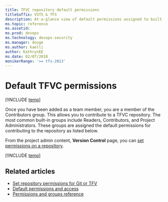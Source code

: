 ```yaml
---
title: TFVC repository default permissions
titleSuffix: VSTS & TFS
description: At-a-glance view of default permissions assigned to built-in security groups made for Team Foundation Version Control (TFVC) repositories 
ms.topic: reference
ms.assetid:   
ms.prod: devops
ms.technology: devops-security
ms.manager: douge
ms.author: kaelli
author: KathrynEE
ms.date: 02/07/2018
monikerRange: '>= tfs-2013'
---
```

# Default TFVC permissions

[!INCLUDE [temp](../_shared/version-vsts-tfs-all-versions.md)]

Once you have been added as a team member, you are a member of the Contributors group. This allows you to contribute to a TFVC repository. The most common built-in groups include Readers, Contributors, and Project Administrators. These groups are assigned the default permissions for contributing to the repository as listed below.

From the project admin content, **Version Control** page, you can [set permissions on a repository](set-git-tfvc-repository-permissions.md).

[!INCLUDE [temp](_shared/code-tfvc.md)]

## Related articles

- [Set repository permissions for Git or TFV](set-git-tfvc-repository-permissions.md)
- [Default permissions and access](permissions-access.md)
- [Permissions and groups reference](permissions.md)
